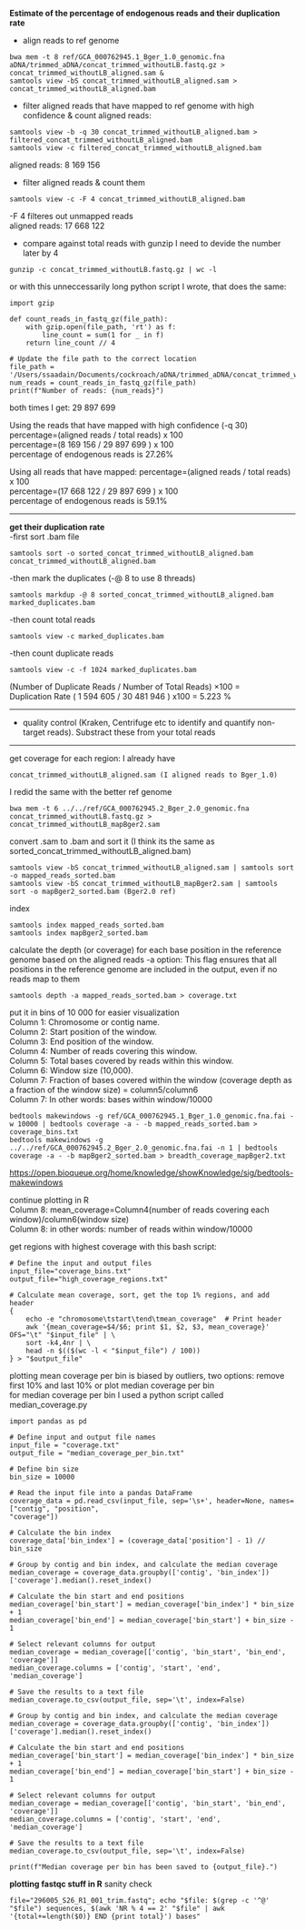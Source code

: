 **Estimate of the percentage of endogenous reads and their duplication rate**

- align reads to ref genome  
```GCA_000762945.1_Bger_1.0_genomic.fna
bwa mem -t 8 ref/GCA_000762945.1_Bger_1.0_genomic.fna aDNA/trimmed_aDNA/concat_trimmed_withoutLB.fastq.gz > concat_trimmed_withoutLB_aligned.sam &
samtools view -bS concat_trimmed_withoutLB_aligned.sam > concat_trimmed_withoutLB_aligned.bam
```
- filter aligned reads that have mapped to ref genome with high confidence & count aligned reads:
```
samtools view -b -q 30 concat_trimmed_withoutLB_aligned.bam > filtered_concat_trimmed_withoutLB_aligned.bam
samtools view -c filtered_concat_trimmed_withoutLB_aligned.bam
```
aligned reads: 8 169 156


- filter aligned reads & count them  
```
samtools view -c -F 4 concat_trimmed_withoutLB_aligned.bam
```
-F 4 filteres out unmapped reads  
aligned reads: 17 668 122  

- compare against total reads
with gunzip I need to devide the number later by 4
```
gunzip -c concat_trimmed_withoutLB.fastq.gz | wc -l
```

or with this unneccessarily long python script I wrote, that does the same:
```
import gzip

def count_reads_in_fastq_gz(file_path):
    with gzip.open(file_path, 'rt') as f:
        line_count = sum(1 for _ in f)
    return line_count // 4

# Update the file path to the correct location
file_path = '/Users/ssaadain/Documents/cockroach/aDNA/trimmed_aDNA/concat_trimmed_withoutLB.fastq.gz'
num_reads = count_reads_in_fastq_gz(file_path)
print(f"Number of reads: {num_reads}")
```
both times I get:  29 897 699  

Using the reads that have mapped with high confidence (-q 30)
 percentage=(aligned reads / total reads) x 100  
 percentage=(8 169 156 / 29 897 699 ) x 100  
 percentage of endogenous reads is 27.26%

Using all reads that have mapped:
 percentage=(aligned reads / total reads) x 100  
 percentage=(17 668 122 / 29 897 699 ) x 100  
 percentage of endogenous reads is 59.1%

-----
**get their duplication rate**  
-first sort .bam file  
```
samtools sort -o sorted_concat_trimmed_withoutLB_aligned.bam concat_trimmed_withoutLB_aligned.bam
```
-then mark the duplicates (-@ 8 to use 8 threads)  
```
samtools markdup -@ 8 sorted_concat_trimmed_withoutLB_aligned.bam marked_duplicates.bam
```
-then count total reads  
```
samtools view -c marked_duplicates.bam
```
-then count duplicate reads  
```
samtools view -c -f 1024 marked_duplicates.bam
```
(Number of Duplicate Reads / Number of Total Reads) ×100 = Duplication Rate
( 1 594 605 / 30 481 946 ) x100 = 5.223 %

-------
- quality control (Kraken, Centrifuge etc to identify and quantify non-target reads). Substract these from your total reads

------
get coverage for each region:
I already have
```
concat_trimmed_withoutLB_aligned.sam (I aligned reads to Bger_1.0)
```
I redid the same with the better ref genome  
```
bwa mem -t 6 ../../ref/GCA_000762945.2_Bger_2.0_genomic.fna concat_trimmed_withoutLB.fastq.gz > concat_trimmed_withoutLB_mapBger2.sam
```

convert .sam to .bam and sort it (I think its the same as sorted_concat_trimmed_withoutLB_aligned.bam)
```
samtools view -bS concat_trimmed_withoutLB_aligned.sam | samtools sort -o mapped_reads_sorted.bam  
samtools view -bS concat_trimmed_withoutLB_mapBger2.sam | samtools sort -o mapBger2_sorted.bam (Bger2.0 ref)
```
index
```
samtools index mapped_reads_sorted.bam
samtools index mapBger2_sorted.bam
```
calculate the depth (or coverage) for each base position in the reference genome based on the aligned reads 
-a option: This flag ensures that all positions in the reference genome are included in the output, even if no reads map to them  
```
samtools depth -a mapped_reads_sorted.bam > coverage.txt
```
put it in bins of 10 000 for easier visualization  
Column 1: Chromosome or contig name.  
Column 2: Start position of the window.  
Column 3: End position of the window.  
Column 4: Number of reads covering this window.  
Column 5: Total bases covered by reads within this window.  
Column 6: Window size (10,000).  
Column 7: Fraction of bases covered within the window (coverage depth as a fraction of the window size) = column5/column6  
Column 7: In other words: bases within window/10000
```
bedtools makewindows -g ref/GCA_000762945.1_Bger_1.0_genomic.fna.fai -w 10000 | bedtools coverage -a - -b mapped_reads_sorted.bam > coverage_bins.txt
bedtools makewindows -g ../../ref/GCA_000762945.2_Bger_2.0_genomic.fna.fai -n 1 | bedtools coverage -a - -b mapBger2_sorted.bam > breadth_coverage_mapBger2.txt
```
https://open.bioqueue.org/home/knowledge/showKnowledge/sig/bedtools-makewindows  

continue plotting in R  
Column 8: mean_coverage=Column4(number of reads covering each window)/column6(window size)  
Column 8: in other words: number of reads within window/10000  

get regions with highest coverage with this bash script:  
```
# Define the input and output files
input_file="coverage_bins.txt"
output_file="high_coverage_regions.txt"

# Calculate mean coverage, sort, get the top 1% regions, and add header
{
    echo -e "chromosome\tstart\tend\tmean_coverage"  # Print header
    awk '{mean_coverage=$4/$6; print $1, $2, $3, mean_coverage}' OFS="\t" "$input_file" | \
    sort -k4,4nr | \
    head -n $(($(wc -l < "$input_file") / 100))
} > "$output_file"
```
plotting mean coverage per bin is biased by outliers, two options: remove first 10% and last 10% or plot median coverage per bin  
for median coverage per bin I used a python script called median_coverage.py  
```
import pandas as pd

# Define input and output file names
input_file = "coverage.txt"
output_file = "median_coverage_per_bin.txt"

# Define bin size
bin_size = 10000

# Read the input file into a pandas DataFrame
coverage_data = pd.read_csv(input_file, sep='\s+', header=None, names=["contig", "position",
"coverage"])

# Calculate the bin index
coverage_data['bin_index'] = (coverage_data['position'] - 1) // bin_size

# Group by contig and bin index, and calculate the median coverage
median_coverage = coverage_data.groupby(['contig', 'bin_index'])['coverage'].median().reset_index()

# Calculate the bin start and end positions
median_coverage['bin_start'] = median_coverage['bin_index'] * bin_size + 1
median_coverage['bin_end'] = median_coverage['bin_start'] + bin_size - 1

# Select relevant columns for output
median_coverage = median_coverage[['contig', 'bin_start', 'bin_end', 'coverage']]
median_coverage.columns = ['contig', 'start', 'end', 'median_coverage']

# Save the results to a text file
median_coverage.to_csv(output_file, sep='\t', index=False)

# Group by contig and bin index, and calculate the median coverage
median_coverage = coverage_data.groupby(['contig', 'bin_index'])['coverage'].median().reset_index()

# Calculate the bin start and end positions
median_coverage['bin_start'] = median_coverage['bin_index'] * bin_size + 1
median_coverage['bin_end'] = median_coverage['bin_start'] + bin_size - 1

# Select relevant columns for output
median_coverage = median_coverage[['contig', 'bin_start', 'bin_end', 'coverage']]
median_coverage.columns = ['contig', 'start', 'end', 'median_coverage']

# Save the results to a text file
median_coverage.to_csv(output_file, sep='\t', index=False)

print(f"Median coverage per bin has been saved to {output_file}.")

```
**plotting fastqc stuff in R**
sanity check  
```
file="296005_S26_R1_001_trim.fastq"; echo "$file: $(grep -c '^@' "$file") sequences, $(awk 'NR % 4 == 2' "$file" | awk '{total+=length($0)} END {print total}') bases"
```
